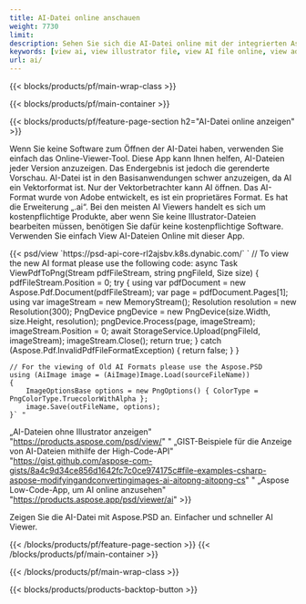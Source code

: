 ```yaml
---
title: AI-Datei online anschauen
weight: 7730
limit: 
description: Sehen Sie sich die AI-Datei online mit der integrierten Aspose-App an
keywords: [view ai, view illustrator file, view AI file online, view adobe illustrator, ai file preview, ai format view]
url: ai/
---
```


{{< blocks/products/pf/main-wrap-class >}}


{{< blocks/products/pf/main-container >}}

{{< blocks/products/pf/feature-page-section h2="AI-Datei online anzeigen" >}}
<p>Wenn Sie keine Software zum Öffnen der AI-Datei haben, verwenden Sie einfach das Online-Viewer-Tool. Diese App kann Ihnen helfen, AI-Dateien jeder Version anzuzeigen. Das Endergebnis ist jedoch die gerenderte Vorschau. AI-Datei ist in den Basisanwendungen schwer anzuzeigen, da AI ein Vektorformat ist. Nur der Vektorbetrachter kann AI öffnen. Das AI-Format wurde von Adobe entwickelt, es ist ein proprietäres Format. Es hat die Erweiterung „.ai“. Bei den meisten AI Viewers handelt es sich um kostenpflichtige Produkte, aber wenn Sie keine Illustrator-Dateien bearbeiten müssen, benötigen Sie dafür keine kostenpflichtige Software. Verwenden Sie einfach View AI-Dateien Online mit dieser App.</p>
{{< psd/view `https://psd-api-core-rl2ajsbv.k8s.dynabic.com/` 
`	// To view the new AI format please use the following code:
	async Task<bool> ViewPdfToPng(Stream pdfFileStream, string pngFileId, Size size)
	{
		pdfFileStream.Position = 0;
		try
		{
			using var pdfDocument = new Aspose.Pdf.Document(pdfFileStream);
			var page = pdfDocument.Pages[1];
			using var imageStream = new MemoryStream();
			Resolution resolution = new Resolution(300);
			PngDevice pngDevice = new PngDevice(size.Width, size.Height, resolution);
			pngDevice.Process(page, imageStream);
			imageStream.Position = 0;
			await StorageService.Upload(pngFileId, imageStream);
			imageStream.Close();
			return true;
		}
		catch (Aspose.Pdf.InvalidPdfFileFormatException)
		{
			return false;
		}
	}
	
	// For the viewing of Old AI Formats please use the Aspose.PSD
	using (AiImage image = (AiImage)Image.Load(sourceFileName))
	{
		ImageOptionsBase options = new PngOptions() { ColorType = PngColorType.TruecolorWithAlpha };
		image.Save(outFileName, options);
	}` "
„AI-Dateien ohne Illustrator anzeigen" "https://products.aspose.com/psd/view/" "
„GIST-Beispiele für die Anzeige von AI-Dateien mithilfe der High-Code-API" "https://gist.github.com/aspose-com-gists/8a4c9d34ce856d1642fc7c0ce974175c#file-examples-csharp-aspose-modifyingandconvertingimages-ai-aitopng-aitopng-cs" "
„Aspose Low-Code-App, um AI online anzusehen" "https://products.aspose.app/psd/viewer/ai" >}}
<p>Zeigen Sie die AI-Datei mit Aspose.PSD an. Einfacher und schneller AI Viewer.</p>
{{< /blocks/products/pf/feature-page-section >}}
{{< /blocks/products/pf/main-container >}}


{{< /blocks/products/pf/main-wrap-class >}}

{{< blocks/products/products-backtop-button >}}
